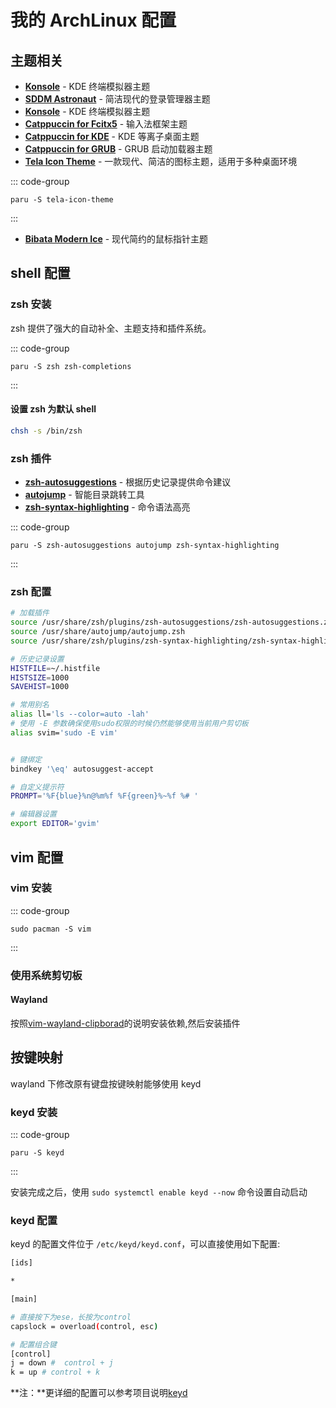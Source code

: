 # 我的 ArchLinux 配置

## 主题相关

-   **[Konsole](https://github.com/catppuccin/konsole)** - KDE 终端模拟器主题
-   **[SDDM Astronaut](https://github.com/Keyitdev/sddm-astronaut-theme)** - 简洁现代的登录管理器主题
-   **[Konsole](https://github.com/catppuccin/konsole)** - KDE 终端模拟器主题
-   **[Catppuccin for Fcitx5](https://github.com/catppuccin/fcitx5)** - 输入法框架主题
-   **[Catppuccin for KDE](https://github.com/catppuccin/kde)** - KDE 等离子桌面主题
-   **[Catppuccin for GRUB](https://github.com/catppuccin/grub)** - GRUB 启动加载器主题
-   **[Tela Icon Theme](https://github.com/vinceliuice/Tela-icon-theme)** - 一款现代、简洁的图标主题，适用于多种桌面环境

::: code-group

```paru
paru -S tela-icon-theme
```

:::

-   **[Bibata Modern Ice](https://github.com/ful1e5/Bibata_Cursor)** - 现代简约的鼠标指针主题

## shell 配置

### zsh 安装

zsh 提供了强大的自动补全、主题支持和插件系统。

::: code-group

```paru
paru -S zsh zsh-completions
```

:::

#### 设置 zsh 为默认 shell

```bash
chsh -s /bin/zsh
```

### zsh 插件

-   **[zsh-autosuggestions](https://github.com/zsh-users/zsh-autosuggestions)** - 根据历史记录提供命令建议
-   **[autojump](https://github.com/wting/autojump)** - 智能目录跳转工具
-   **[zsh-syntax-highlighting](https://github.com/zsh-users/zsh-syntax-highlighting)** - 命令语法高亮

::: code-group

```paru
paru -S zsh-autosuggestions autojump zsh-syntax-highlighting
```

:::

### zsh 配置

```bash
# 加载插件
source /usr/share/zsh/plugins/zsh-autosuggestions/zsh-autosuggestions.zsh
source /usr/share/autojump/autojump.zsh
source /usr/share/zsh/plugins/zsh-syntax-highlighting/zsh-syntax-highlighting.zsh

# 历史记录设置
HISTFILE=~/.histfile
HISTSIZE=1000
SAVEHIST=1000

# 常用别名
alias ll='ls --color=auto -lah'
# 使用 -E 参数确保使用sudo权限的时候仍然能够使用当前用户剪切板
alias svim='sudo -E vim'


# 键绑定
bindkey '\eq' autosuggest-accept

# 自定义提示符
PROMPT='%F{blue}%n@%m%f %F{green}%~%f %# '

# 编辑器设置
export EDITOR='gvim'
```

## vim 配置

### vim 安装

::: code-group

```pacman
sudo pacman -S vim
```

:::

### 使用系统剪切板

#### Wayland

按照[vim-wayland-clipborad](https://github.com/jasonccox/vim-wayland-clipboard)的说明安装依赖,然后安装插件

## 按键映射

wayland 下修改原有键盘按键映射能够使用 keyd

### keyd 安装

::: code-group

```paru
paru -S keyd
```

:::

安装完成之后，使用 `sudo systemctl enable keyd --now` 命令设置自动启动

### keyd 配置

keyd 的配置文件位于 `/etc/keyd/keyd.conf`，可以直接使用如下配置:

```bash
[ids]

*

[main]

# 直接按下为ese，长按为control
capslock = overload(control, esc)

# 配置组合键
[control]
j = down #  control + j
k = up # control + k
```

**注：**更详细的配置可以参考项目说明[keyd](https://github.com/rvaiya/keyd)
